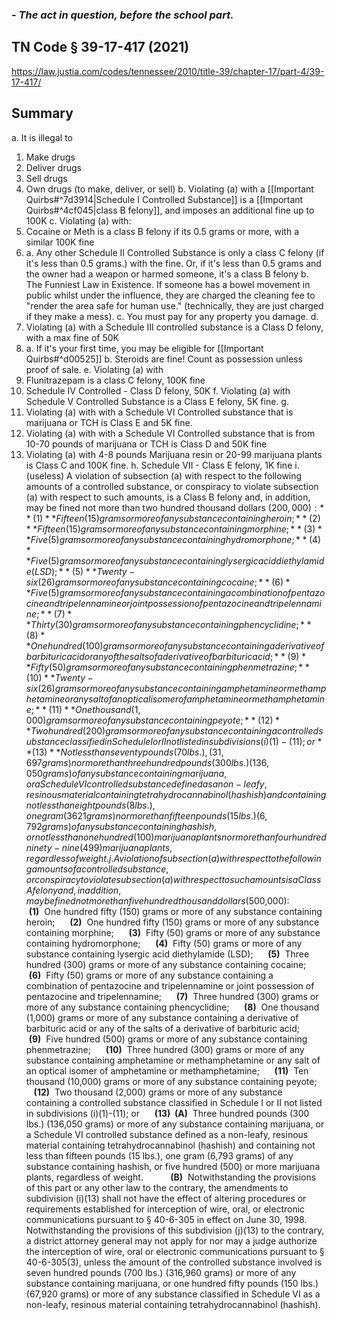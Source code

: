 ### *- The act in question, before the school part.*

## TN Code § 39-17-417 (2021) 

https://law.justia.com/codes/tennessee/2010/title-39/chapter-17/part-4/39-17-417/
## Summary

a. It is illegal to
1. Make drugs
2. Deliver drugs
3. Sell drugs
4. Own drugs (to make, deliver, or sell)
b. Violating (a) with a [[Important Quirbs#^7d3914|Schedule I Controlled Substance]] is a [[Important Quirbs#^4cf045|class B felony]], and imposes an additional fine up to 100K
c. Violating (a) with:
1. Cocaine or Meth is a class B felony if its 0.5 grams or more, with a similar 100K fine
2. 
	a. Any other Schedule II Controlled Substance is only a class C felony (if it's less than 0.5 grams.) with the fine. Or, if it's less than 0.5 grams and the owner had a weapon or harmed someone, it's a class B felony
	b. The Funniest Law in Existence. If someone has a bowel movement in public whilst under the influence, they are charged the cleaning fee to "render the area safe for human use." (technically, they are just charged if they make a mess).
	c. You must pay for any property you damage.
d. 
1. Violating (a) with a Schedule III controlled substance is a Class D felony, with a max fine of 50K
2.  
	a. If it's your first time, you may be eligible for [[Important Quirbs#^d00525]]
	b. Steroids are fine! Count as possession unless proof of sale.
e. Violating (a) with
1. Flunitrazepam is a class C felony, 100K fine
2. Schedule IV Controlled - Class D felony, 50K
f.  Violating (a) with Schedule V Controlled Substance is a Class E felony, 5K fine.
g. 
1. Violating (a) with with a Schedule VI Controlled substance that is marijuana or TCH is Class E and 5K fine.
2.  Violating (a) with with a Schedule VI Controlled substance that is from 10-70 pounds of marijuana or TCH is Class D and 50K fine
3. Violating (a) with 4-8 pounds Marijuana resin or 20-99 marijuana plants is Class C and 100K fine.
h. Schedule VII - Class E felony, 1K fine
i. (useless)
A violation of subsection (a) with respect to the following amounts of a controlled substance, or conspiracy to violate subsection (a) with respect to such amounts, is a Class B felony and, in addition, may be fined not more than two hundred thousand dollars ($200,000):
     **(1)**  Fifteen (15) grams or more of any substance containing heroin;
     **(2)**  Fifteen (15) grams or more of any substance containing morphine;
     **(3)**  Five (5) grams or more of any substance containing hydromorphone;
     **(4)**  Five (5) grams or more of any substance containing lysergic acid diethylamide (LSD);
     **(5)**  Twenty-six (26) grams or more of any substance containing cocaine;
     **(6)**  Five (5) grams or more of any substance containing a combination of pentazocine and tripelennamine or joint possession of pentazocine and tripelennamine;
     **(7)**  Thirty (30) grams or more of any substance containing phencyclidine;
     **(8)**  One hundred (100) grams or more of any substance containing a derivative of barbituric acid or any of the salts of a derivative of barbituric acid;
     **(9)**  Fifty (50) grams or more of any substance containing phenmetrazine;
     **(10)**  Twenty-six (26) grams or more of any substance containing amphetamine or methamphetamine or any salt of an optical isomer of amphetamine or methamphetamine;
     **(11)**  One thousand (1,000) grams or more of any substance containing peyote;
     **(12)**  Two hundred (200) grams or more of any substance containing a controlled substance classified in Schedule I or II not listed in subdivisions (i)(1)-(11); or
     **(13)**  Not less than seventy pounds (70 lbs.), (31,697 grams) nor more than three hundred pounds (300 lbs.) (136,050 grams) of any substance containing marijuana, or a Schedule VI controlled substance defined as a non-leafy, resinous material containing tetrahydrocannabinol (hashish) and containing not less than eight pounds (8 lbs.), one gram (3621 grams) nor more than fifteen pounds (15 lbs.) (6,792 grams) of any substance containing hashish, or not less than one hundred (100) marijuana plants nor more than four hundred ninety-nine (499) marijuana plants, regardless of weight.
 j. A violation of subsection (a) with respect to the following amounts of a controlled substance, or conspiracy to violate subsection (a) with respect to such amounts is a Class A felony and, in addition, may be fined not more than five hundred thousand dollars ($500,000):
     **(1)**  One hundred fifty (150) grams or more of any substance containing heroin;
     **(2)**  One hundred fifty (150) grams or more of any substance containing morphine;
     **(3)**  Fifty (50) grams or more of any substance containing hydromorphone;
     **(4)**  Fifty (50) grams or more of any substance containing lysergic acid diethylamide (LSD);
     **(5)**  Three hundred (300) grams or more of any substance containing cocaine;
     **(6)**  Fifty (50) grams or more of any substance containing a combination of pentazocine and tripelennamine or joint possession of pentazocine and tripelennamine;
     **(7)**  Three hundred (300) grams or more of any substance containing phencyclidine;
     **(8)**  One thousand (1,000) grams or more of any substance containing a derivative of barbituric acid or any of the salts of a derivative of barbituric acid;
     **(9)**  Five hundred (500) grams or more of any substance containing phenmetrazine;
     **(10)**  Three hundred (300) grams or more of any substance containing amphetamine or methamphetamine or any salt of an optical isomer of amphetamine or methamphetamine;
     **(11)**  Ten thousand (10,000) grams or more of any substance containing peyote;
     **(12)**  Two thousand (2,000) grams or more of any substance containing a controlled substance classified in Schedule I or II not listed in subdivisions (i)(1)-(11); or
     **(13)  (A)**  Three hundred pounds (300 lbs.) (136,050 grams) or more of any substance containing marijuana, or a Schedule VI controlled substance defined as a non-leafy, resinous material containing tetrahydrocannabinol (hashish) and containing not less than fifteen pounds (15 lbs.), one gram (6,793 grams) of any substance containing hashish, or five hundred (500) or more marijuana plants, regardless of weight.
          **(B)**  Notwithstanding the provisions of this part or any other law to the contrary, the amendments to subdivision (i)(13) shall not have the effect of altering procedures or requirements established for interception of wire, oral, or electronic communications pursuant to § 40-6-305 in effect on June 30, 1998. Notwithstanding the provisions of this subdivision (j)(13) to the contrary, a district attorney general may not apply for nor may a judge authorize the interception of wire, oral or electronic communications pursuant to § 40-6-305(3), unless the amount of the controlled substance involved is seven hundred pounds (700 lbs.) (316,960 grams) or more of any substance containing marijuana, or one hundred fifty pounds (150 lbs.) (67,920 grams) or more of any substance classified in Schedule VI as a non-leafy, resinous material containing tetrahydrocannabinol (hashish).
